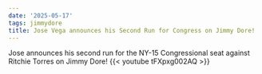 ```yaml
---
date: '2025-05-17'
tags: jimmydore
title: Jose Vega announces his Second Run for Congress on Jimmy Dore!
---
```


Jose announces his second run for the NY-15 Congressional seat against Ritchie Torres on Jimmy Dore!
{{< youtube tFXpxg002AQ >}}